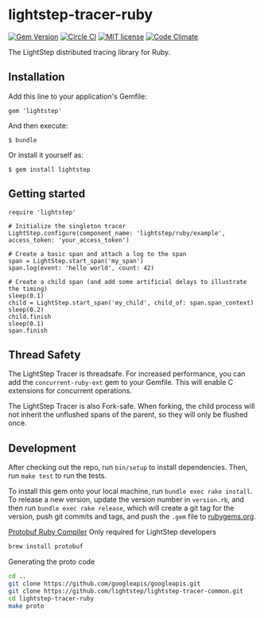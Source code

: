 # lightstep-tracer-ruby

[![Gem Version](https://badge.fury.io/rb/lightstep.svg)](https://badge.fury.io/rb/lightstep) [![Circle CI](https://circleci.com/gh/lightstep/lightstep-tracer-ruby.svg?style=shield)](https://circleci.com/gh/lightstep/lightstep-tracer-ruby) [![MIT license](http://img.shields.io/badge/license-MIT-blue.svg)](http://opensource.org/licenses/MIT) [![Code Climate](https://codeclimate.com/github/lightstep/lightstep-tracer-ruby/badges/gpa.svg)](https://codeclimate.com/github/lightstep/lightstep-tracer-ruby)

The LightStep distributed tracing library for Ruby.

## Installation

Add this line to your application's Gemfile:

    gem 'lightstep'


And then execute:

    $ bundle

Or install it yourself as:

    $ gem install lightstep


## Getting started

    require 'lightstep'

    # Initialize the singleton tracer
    LightStep.configure(component_name: 'lightstep/ruby/example', access_token: 'your_access_token')

    # Create a basic span and attach a log to the span
    span = LightStep.start_span('my_span')
    span.log(event: 'hello world', count: 42)

    # Create a child span (and add some artificial delays to illustrate the timing)
    sleep(0.1)
    child = LightStep.start_span('my_child', child_of: span.span_context)
    sleep(0.2)
    child.finish
    sleep(0.1)
    span.finish

## Thread Safety

The LightStep Tracer is threadsafe. For increased performance, you can add the
`concurrent-ruby-ext` gem to your Gemfile. This will enable C extensions for
concurrent operations.

The LightStep Tracer is also Fork-safe. When forking, the child process will
not inherit the unflushed spans of the parent, so they will only be flushed
once.

## Development

After checking out the repo, run `bin/setup` to install dependencies. Then, run `make test` to run the tests.

To install this gem onto your local machine, run `bundle exec rake install`. To release a new version, update the version number in `version.rb`, and then run `bundle exec rake release`, which will create a git tag for the version, push git commits and tags, and push the `.gem` file to [rubygems.org](https://rubygems.org).

 [Protobuf Ruby Compiler](https://developers.google.com/protocol-buffers/docs/reference/ruby-generated)
 Only required for LightStep developers
```bash
brew install protobuf
```
 Generating the proto code
```bash
cd ..
git clone https://github.com/googleapis/googleapis.git
git clone https://github.com/lightstep/lightstep-tracer-common.git
cd lightstep-tracer-ruby
make proto
```
